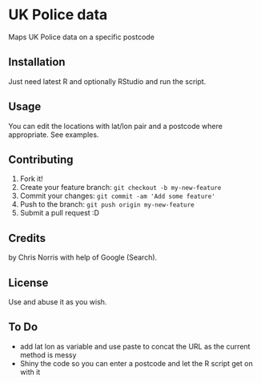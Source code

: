 # UK Police data

Maps UK Police data on a specific postcode

## Installation

Just need latest R and optionally RStudio and run the script.

## Usage

You can edit the locations with lat/lon pair and a postcode where appropriate. See examples.

## Contributing

1. Fork it!
2. Create your feature branch: `git checkout -b my-new-feature`
3. Commit your changes: `git commit -am 'Add some feature'`
4. Push to the branch: `git push origin my-new-feature`
5. Submit a pull request :D

## Credits

by Chris Norris with help of Google (Search).

## License

Use and abuse it as you wish.

## To Do

* add lat lon as variable and use paste to concat the URL as the current method is messy
* Shiny the code so you can enter a postcode and let the R script get on with it

